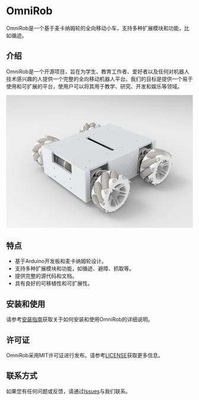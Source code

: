 # OmniRob

OmniRob是一个基于麦卡纳姆轮的全向移动小车，支持多种扩展模块和功能，比如循迹。

介绍
--

OmniRob是一个开源项目，旨在为学生、教育工作者、爱好者以及任何对机器人技术感兴趣的人提供一个完整的全向移动机器人平台。我们的目标是提供一个易于使用和可扩展的平台，使用户可以将其用于教学、研究、开发和娱乐等领域。

![](image/1.png)

特点
--

*   基于Arduino开发板和麦卡纳姆轮设计。
*   支持多种扩展模块和功能，如循迹、避障、抓取等。
*   提供完整的源代码和文档。
*   具有良好的可移植性和可扩展性。

安装和使用
--

请参考[安装指南](https://github.com/yourusername/OmniTrack/wiki/Installation)获取关于如何安装和使用OmniRob的详细说明。

许可证
---

OmniRob采用MIT许可证进行发布。请参考[LICENSE](https://github.com/yourusername/OmniTrack/blob/main/LICENSE)获取更多信息。

联系方式
----

如果您有任何问题或反馈，请通过[Issues](https://github.com/yourusername/OmniTrack/issues)与我们联系。

